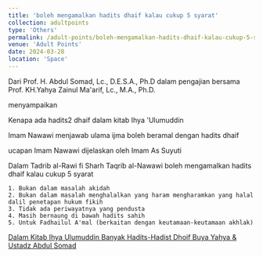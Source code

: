 ```yaml
---
title: 'boleh mengamalkan hadits dhaif kalau cukup 5 syarat'
collection: adultpoints
type: 'Others'
permalink: /adult-points/boleh-mengamalkan-hadits-dhaif-kalau-cukup-5-syarat
venue: 'Adult Points'
date: 2024-03-28
location: 'Space'
---
```


Dari Prof. H. Abdul Somad, Lc., D.E.S.A., Ph.D dalam pengajian bersama Prof. KH.Yahya Zainul Ma'arif, Lc., M.A., Ph.D.  

menyampaikan  

Kenapa ada hadits2 dhaif dalam kitab Ihya 'Ulumuddin  

Imam Nawawi menjawab ulama ijma boleh beramal dengan hadits dhaif  

ucapan Imam Nawawi dijelaskan oleh Imam As Suyuti  

Dalam Tadrib al-Rawi fi Sharh Taqrib al-Nawawi boleh mengamalkan hadits dhaif kalau cukup 5 syarat  

```
1. Bukan dalam masalah akidah
2. Bukan dalam masalah menghalalkan yang haram mengharamkan yang halal dalil penetapan hukum fikih
3. Tidak ada periwayatnya yang pendusta
4. Masih bernaung di bawah hadits sahih
5. Untuk Fadhailul A'mal (berkaitan dengan keutamaan-keutamaan akhlak)
```

[Dalam Kitab Ihya Ulumuddin Banyak Hadits-Hadist Dhoif Buya Yahya & Ustadz Abdul Somad](https://www.youtube.com/watch?v=7ALv_4VF2Sg&t=17s)
